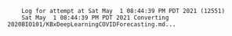         Log for attempt at Sat May  1 08:44:39 PM PDT 2021 (12551)
        Sat May  1 08:44:39 PM PDT 2021 Converting 2020BIO101/KBxDeepLearningCOVIDForecasting.md...
